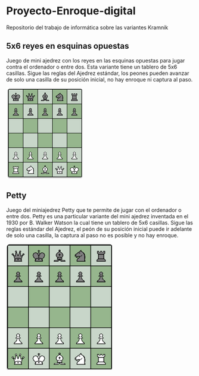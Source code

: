 # Proyecto-Enroque-digital
Repositorio del trabajo de informática sobre las variantes Kramnik

## 5x6 reyes en esquinas opuestas
 Juego de mini ajedrez con los reyes en las esquinas opuestas para jugar contra el ordenador o entre dos. Esta variante tiene un tablero de 5x6 casillas. Sigue las reglas del Ajedrez estándar, los peones pueden avanzar de solo una casilla de su posición inicial, no hay enroque ni captura al paso. 

 ![alt text](image.png)
 
 ## Petty
 Juego del miniajedrez Petty que te permite de jugar con el ordenador o entre dos. Petty es una particular variante del mini ajedrez inventada en el 1930 por B. Walker Watson la cual tiene un tablero de 5x6 casillas. Sigue las reglas estándar del Ajedrez, el peón de su posición inicial puede ir adelante de solo una casilla, la captura al paso no es posible y no hay enroque.

 ![alt text](image-1.png)